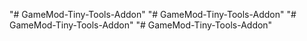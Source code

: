 "# GameMod-Tiny-Tools-Addon" 
"# GameMod-Tiny-Tools-Addon" 
"# GameMod-Tiny-Tools-Addon" 
"# GameMod-Tiny-Tools-Addon" 
